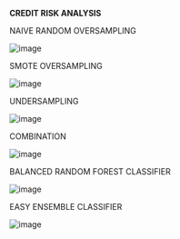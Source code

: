 
**CREDIT RISK ANALYSIS**

NAIVE RANDOM OVERSAMPLING 


![image](https://user-images.githubusercontent.com/91917546/160301393-3d55717b-b98e-4f90-861c-ade8ed11c334.png)


SMOTE OVERSAMPLING

![image](https://user-images.githubusercontent.com/91917546/160301424-e75725c4-8b51-496a-8c11-bcfba2e5aad8.png)

UNDERSAMPLING

![image](https://user-images.githubusercontent.com/91917546/160301450-23852f27-00c5-45ba-b1af-fc8f19ad03fd.png)

COMBINATION

![image](https://user-images.githubusercontent.com/91917546/160301561-d8524931-924f-47e7-aa25-530d92214a68.png)


BALANCED RANDOM FOREST CLASSIFIER 

![image](https://user-images.githubusercontent.com/91917546/160301595-bbd7bbb8-482b-4b72-aedf-ed6c22a4cc7b.png)

EASY ENSEMBLE CLASSIFIER


![image](https://user-images.githubusercontent.com/91917546/160301626-01ac63c8-8ac9-4b7b-9ae5-bc862da25097.png)
